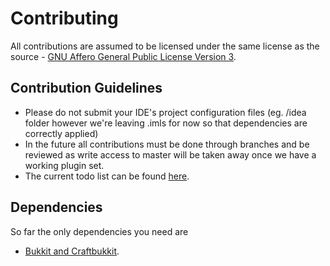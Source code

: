 # Contributing
All contributions are assumed to be licensed under the same license as the source - [GNU Affero General Public License Version 3](LICENCE.txt).

## Contribution Guidelines

* Please do not submit your IDE's project configuration files (eg. /idea folder however we're leaving .imls for now so that dependencies are correctly applied)
* In the future all contributions must be done through branches and be reviewed as write access to master will be taken away once we have a working plugin set.
* The current todo list can be found [here](Todo-list.md).

## Dependencies

So far the only dependencies you need are 
- [Bukkit and Craftbukkit](http://www.spigotmc.org/).
